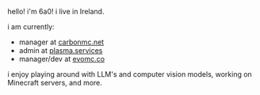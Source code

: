 hello! i'm 6a0! i live in Ireland.

i am currently:

+ manager at [carbonmc.net](https://carbonmc.net/)
+ admin at [plasma.services](https://plasma.services/)
+ manager/dev at 
[evomc.co](https://evomc.co/)

i enjoy playing around with LLM's and computer vision models, working on Minecraft servers, and more.
